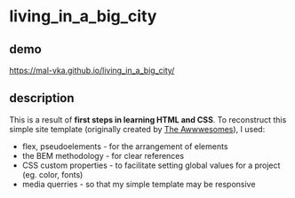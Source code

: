 # living_in_a_big_city

## demo
https://mal-vka.github.io/living_in_a_big_city/

## description
This is a result of **first steps in learning HTML and CSS**. To reconstruct this simple site template (originally created by [The Awwwesomes](https://theawwwesomes.org/)), I used:
- flex, pseudoelements - for the arrangement of elements
- the BEM methodology - for clear references
- CSS custom properties - to facilitate setting global values for a project (eg. color, fonts)
- media querries - so that my simple template may be responsive
